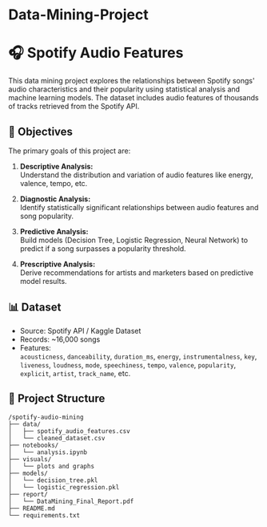 # Data-Mining-Project
# 🎧 Spotify Audio Features 

This data mining project explores the relationships between Spotify songs' audio characteristics and their popularity using statistical analysis and machine learning models. The dataset includes audio features of thousands of tracks retrieved from the Spotify API.

## 📌 Objectives

The primary goals of this project are:

1. **Descriptive Analysis:**  
   Understand the distribution and variation of audio features like energy, valence, tempo, etc.

2. **Diagnostic Analysis:**  
   Identify statistically significant relationships between audio features and song popularity.

3. **Predictive Analysis:**  
   Build models (Decision Tree, Logistic Regression, Neural Network) to predict if a song surpasses a popularity threshold.

4. **Prescriptive Analysis:**  
   Derive recommendations for artists and marketers based on predictive model results.

## 📊 Dataset

- Source: Spotify API / Kaggle Dataset
- Records: ~16,000 songs
- Features:  
  `acousticness`, `danceability`, `duration_ms`, `energy`, `instrumentalness`, `key`, `liveness`, `loudness`, `mode`, `speechiness`, `tempo`, `valence`, `popularity`, `explicit`, `artist`, `track_name`, etc.

## 📁 Project Structure

```plaintext
/spotify-audio-mining
├── data/
│   ├── spotify_audio_features.csv
│   └── cleaned_dataset.csv
├── notebooks/
│   └── analysis.ipynb
├── visuals/
│   └── plots and graphs
├── models/
│   └── decision_tree.pkl
│   └── logistic_regression.pkl
├── report/
│   └── DataMining_Final_Report.pdf
├── README.md
└── requirements.txt

